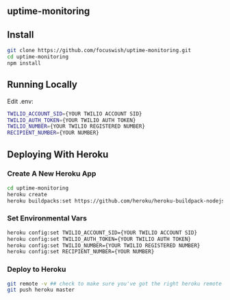 ## uptime-monitoring


## Install

```bash
git clone https://github.com/focuswish/uptime-monitoring.git
cd uptime-monitoring
npm install
```

## Running Locally

Edit .env:

```bash
TWILIO_ACCOUNT_SID={YOUR TWILIO ACCOUNT SID}
TWILIO_AUTH_TOKEN={YOUR TWILIO AUTH TOKEN}
TWILIO_NUMBER={YOUR TWILIO REGISTERED NUMBER}
RECIPIENT_NUMBER={YOUR NUMBER}
```

## Deploying With Heroku

### Create A New Heroku App

```bash
cd uptime-monitoring
heroku create
heroku buildpacks:set https://github.com/heroku/heroku-buildpack-nodejs#v107

```
### Set Environmental Vars

```bash
heroku config:set TWILIO_ACCOUNT_SID={YOUR TWILIO ACCOUNT SID}
heroku config:set TWILIO_AUTH_TOKEN={YOUR TWILIO AUTH TOKEN}
heroku config:set TWILIO_NUMBER={YOUR TWILIO REGISTERED NUMBER}
heroku config:set RECIPIENT_NUMBER={YOUR NUMBER}
```

### Deploy to Heroku

```bash
git remote -v ## check to make sure you've got the right heroku remote 
git push heroku master
```

